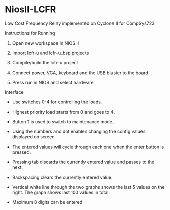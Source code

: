 # NiosII-LCFR
Low Cost Frequency Relay implemented on Cyclone II for CompSys723

Instructions for Running 

1. Open new workspace in NIOS II 

2. Import lcfr-u and lcfr-u_bsp projects 

3. Compile/build the lcfr-u project 

4. Connect power, VGA, keyboard and the USB blaster to the board 

5. Press run in NIOS and select hardware 

Interface 

- Use switches 0-4 for controlling the loads.  

- Highest priority load starts from 0 and goes to 4. 

- Button 1 is used to switch to maintenance mode. 

- Using the numbers and dot enables changing the config values displayed on screen. 

- The entered values will cycle through each one when the enter button is pressed. 

- Pressing tab discards the currently entered value and passes to the next. 

- Backspacing clears the currently entered value. 

- Vertical white line through the two graphs shows the last 5 values on the right. The graph shows last 100 values in total. 

- Maximum 8 digits can be entered 